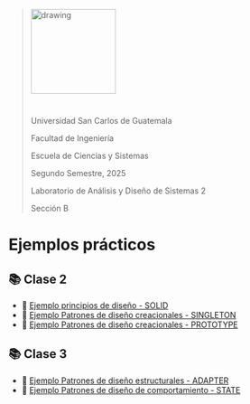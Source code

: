 ><img src="https://upload.wikimedia.org/wikipedia/commons/4/4a/Usac_logo.png" alt="drawing" width="150" style="margin-bottom:25px">
>
>Universidad San Carlos de Guatemala
>
>Facultad de Ingeniería 
>
>Escuela de Ciencias y Sistemas 
>
>Segundo Semestre, 2025
>
>Laboratorio de Análisis y Diseño de Sistemas 2
>
>Sección B

# Ejemplos prácticos


## :books: Clase 2
- :pushpin: [Ejemplo principios de diseño - SOLID](./Clase2/)
- :pushpin: [Ejemplo Patrones de diseño creacionales - SINGLETON](./Clase2/)
- :pushpin: [Ejemplo Patrones de diseño creacionales - PROTOTYPE](./Clase2/)

## :books: Clase 3
- :pushpin: [Ejemplo Patrones de diseño estructurales - ADAPTER](./Clase3/)
- :pushpin: [Ejemplo Patrones de diseño de comportamiento - STATE](./Clase3/)
